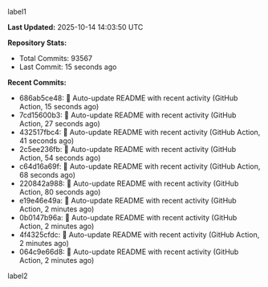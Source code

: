 
label1 
<!-- ACTIVITY_START -->
**Last Updated:** 2025-10-14 14:03:50 UTC

**Repository Stats:**
- Total Commits: 93567
- Last Commit: 15 seconds ago

**Recent Commits:**
- 686ab5ce48: 🤖 Auto-update README with recent activity (GitHub Action, 15 seconds ago)
- 7cd15600b3: 🤖 Auto-update README with recent activity (GitHub Action, 27 seconds ago)
- 432517fbc4: 🤖 Auto-update README with recent activity (GitHub Action, 41 seconds ago)
- 2c5ee236fb: 🤖 Auto-update README with recent activity (GitHub Action, 54 seconds ago)
- c64d16a69f: 🤖 Auto-update README with recent activity (GitHub Action, 68 seconds ago)
- 220842a988: 🤖 Auto-update README with recent activity (GitHub Action, 80 seconds ago)
- e19e46e49a: 🤖 Auto-update README with recent activity (GitHub Action, 2 minutes ago)
- 0b0147b96a: 🤖 Auto-update README with recent activity (GitHub Action, 2 minutes ago)
- 4f4325cfdc: 🤖 Auto-update README with recent activity (GitHub Action, 2 minutes ago)
- 064c9e66d8: 🤖 Auto-update README with recent activity (GitHub Action, 2 minutes ago)
<!-- ACTIVITY_END -->

label2

